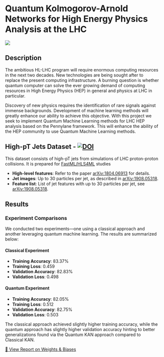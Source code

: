 # Quantum Kolmogorov-Arnold Networks for High Energy Physics Analysis at the LHC
<img src="https://github.com/user-attachments/assets/a1def6b6-d717-47a9-a95f-edb010b8b966" />

## Description
The ambitious HL-LHC program will require enormous computing resources in the next two decades. New technologies are being sought after to replace the present computing infrastructure. A burning question is whether quantum computer can solve the ever growing demand of computing resources in High Energy Physics (HEP) in general and physics at LHC in particular.

Discovery of new physics requires the identification of rare signals against immense backgrounds. Development of machine learning methods will greatly enhance our ability to achieve this objective. With this project we seek to implement Quantum Machine Learning methods for LHC HEP analysis based on the Pennylane framework. This will enhance the ability of the HEP community to use Quantum Machine Learning methods.

## High-pT Jets Dataset - [![DOI](https://zenodo.org/badge/DOI/10.5281/zenodo.3601436.svg)](https://doi.org/10.5281/zenodo.3601436)

This dataset consists of high-pT jets from simulations of LHC proton-proton collisions. It is prepared for [FastML/HLS4ML](https://fastmachinelearning.org) studies

- **High-level features**: Refer to the paper [arXiv:1804.06913](https://arxiv.org/abs/1804.06913) for details.
- **Jet images**: Up to 30 particles per jet, as described in [arXiv:1908.05318](https://arxiv.org/abs/1908.05318).
- **Feature list**: List of jet features with up to 30 particles per jet, see [arXiv:1908.05318](https://arxiv.org/abs/1908.05318).

## Results
### Experiment Comparisons
We conducted two experiments—one using a classical approach and another leveraging quantum machine learning. The results are summarized below:

#### **Classical Experiment**
- **Training Accuracy**: 83.37%
- **Training Loss**: 0.459
- **Validation Accuracy**: 82.83%
- **Validation Loss**: 0.498

#### **Quantum Experiment**
- **Training Accuracy**: 82.05%
- **Training Loss**: 0.512
- **Validation Accuracy**: 82.75%
- **Validation Loss**: 0.503

The classical approach achieved slightly higher training accuracy, while the quantum approach has slightly higher validation accuracy hinting to better generalizations found via the Quantum KAN approach compared to Classical KAN.

[🔗 View Report on Weights & Biases](https://api.wandb.ai/links/sololicht/tszejbc4)
